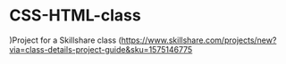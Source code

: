 # CSS-HTML-class
)Project for a Skillshare class (https://www.skillshare.com/projects/new?via=class-details-project-guide&sku=1575146775
